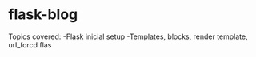 # flask-blog
Topics covered:
-Flask inicial setup
-Templates, blocks, render template, url_forcd flas 